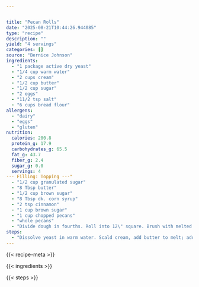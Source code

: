 ```yaml
---


title: "Pecan Rolls"
date: "2025-08-21T10:44:26.944085"
type: "recipe"
description: ""
yield: "4 servings"
categories: []
source: "Bernice Johnson"
ingredients:
  - "1 package active dry yeast"
  - "1/4 cup warm water"
  - "2 cups cream"
  - "1/2 cup butter"
  - "1/2 cup sugar"
  - "2 eggs"
  - "11/2 tsp salt"
  - "6 cups bread flour"
allergens:
  - "dairy"
  - "eggs"
  - "gluten"
nutrition:
  calories: 200.8
  protein_g: 17.9
  carbohydrates_g: 65.5
  fat_g: 43.7
  fiber_g: 2.4
  sugar_g: 0.0
  servings: 4
--- Filling: Topping ---"
  - "1/2 cup granulated sugar"
  - "8 Tbsp butter"
  - "1/2 cup brown sugar"
  - "8 Tbsp dk. corn syrup"
  - "2 tsp cinnamon"
  - "1 cup brown sugar"
  - "1 cup chopped pecans"
  - "whole pecans"
  - "Divide dough in fourths. Roll into 12\" square. Brush with melted butter - sprinkle with 1/4 of filling. Roll and cut into 8 slices. For topping, melt 2 Tbsp butter in each of 4-8\"round cake pans. Stir in 2 Tbsp dark corn syrup and 1/4 cup brown sugar in each pan. Sprinkle with chopped pecans and a few whole pecans. Place 8 rolls in each pan, cut side down. Let rise 45 minutes. Bake at 375° for 25 minutes. Invert on wire rack. Bernice Johnson"
steps:
  - "Dissolve yeast in warm water. Scald cream, add butter to melt; add eggs, sugar, and salt. When cream has cooled to lukewarm, add yeast and three cups flour. Stir until smooth. Then add fourth and fifth cups of flour. Turn dough out on floured board and work in as little as possible of the sixth cup of flour. Knead until smooth and satiny. Put in greased bowl and let rise 11/2 hours. Punch down."
---
```


{{< recipe-meta >}}

{{< ingredients >}}

{{< steps >}}
